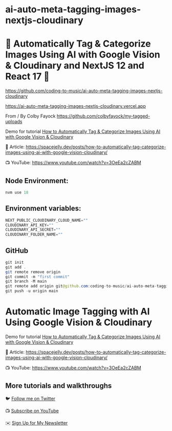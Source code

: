 # ai-auto-meta-tagging-images-nextjs-cloudinary

# 🚀 Automatically Tag & Categorize Images Using AI with Google Vision & Cloudinary and NextJS 12 and React 17 🚀

https://github.com/coding-to-music/ai-auto-meta-tagging-images-nextjs-cloudinary

https://ai-auto-meta-tagging-images-nextjs-cloudinary.vercel.app

From / By Colby Fayock https://github.com/colbyfayock/my-tagged-uploads

Demo for tutorial [How to Automatically Tag & Categorize Images Using AI with Google Vision & Cloudinary](https://www.youtube.com/watch?v=3OeEa2cZABM)

📝 Article: https://spacejelly.dev/posts/how-to-automatically-tag-categorize-images-using-ai-with-google-vision-cloudinary/

📺 YouTube: https://www.youtube.com/watch?v=3OeEa2cZABM

<!-- <div style="text-align:center;">
  <img src="/images/chakra.jpg" alt="Image" />
  <p><em>Chakra Component Library with Next.js</em></p>
</div> -->

## Node Environment:

```java
nvm use 18
```

## Environment variables:

```java
NEXT_PUBLIC_CLOUDINARY_CLOUD_NAME=""
CLOUDINARY_API_KEY=""
CLOUDINARY_API_SECRET=""
CLOUDINARY_FOLDER_NAME=""
```

## GitHub

```java
git init
git add .
git remote remove origin
git commit -m "first commit"
git branch -M main
git remote add origin git@github.com:coding-to-music/ai-auto-meta-tagging-images-nextjs-cloudinary.git
git push -u origin main
```

# Automatic Image Tagging with AI Using Google Vision & Cloudinary

Demo for tutorial [How to Automatically Tag & Categorize Images Using AI with Google Vision & Cloudinary](https://www.youtube.com/watch?v=3OeEa2cZABM)

📝 Article: https://spacejelly.dev/posts/how-to-automatically-tag-categorize-images-using-ai-with-google-vision-cloudinary/

📺 YouTube: https://www.youtube.com/watch?v=3OeEa2cZABM

## More tutorials and walkthroughs

🐦 [Follow me on Twitter](https://twitter.com/colbyfayock)

📺 [Subscribe on YouTube](https://www.youtube.com/colbyfayock)

✉️ [Sign Up for My Newsletter](https://colbyfayock.com/newsletter)
